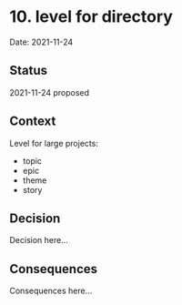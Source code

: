 # 10. level for directory

Date: 2021-11-24

## Status

2021-11-24 proposed

## Context

Level for large projects:

- topic
- epic
- theme
- story

## Decision

Decision here...

## Consequences

Consequences here...

